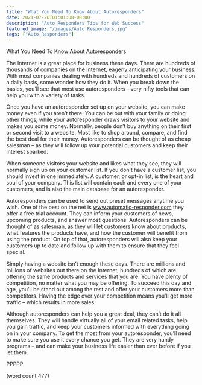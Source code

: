 ```yaml
---
title: "What You Need To Know About Autoresponders"
date: 2021-07-26T01:01:08-08:00
description: "Auto Responders Tips for Web Success"
featured_image: "/images/Auto Responders.jpg"
tags: ["Auto Responders"]
---
```


What You Need To Know About Autoresponders

The Internet is a great place for business these days.  There are hundreds of thousands of companies on the Internet, eagerly anticipating your business.  With most companies dealing with hundreds and hundreds of customers on a daily basis, some wonder how they do it.  When you break down the basics, you’ll see that most use autoresponders – very nifty tools that can help you with a variety of tasks.

Once you have an autoresponder set up on your website, you can make money even if you aren’t there.  You can be out with your family or doing other things, while your autoresponder draws visitors to your website and makes you some money.  Normally, people don’t buy anything on their first or second visit to a website.  Most like to shop around, compare, and find the best deal for their money.  Autoresponders can be thought of as cheap salesman – as they will follow up your potential customers and keep their interest sparked.

When someone visitors your website and likes what they see, they will normally sign up on your customer list.  If you don’t have a customer list, you should invest in one immediately.  A customer, or opt-in list, is the heart and soul of your company.  This list will contain each and every one of your customers, and is also the main database for an autoresponder.

Autoresponders can be used to send out preset messages anytime you wish. One of the best on the net is www.automatic-responder.com they offer a free trial account. They can inform your customers of news, upcoming products, and answer most questions.  Autoresponders can be thought of as salesman, as they will let customers know about products, what features the products have, and how the customer will benefit from using the product.  On top of that, autoresponders will also keep your customers up to date and follow up with them to ensure that they feel special.

Simply having a website isn’t enough these days.  There are millions and millions of websites out there on the Internet, hundreds of which are offering the same products and services that you are.  You have plenty of competition, no matter what you may be offering.  To succeed this day and age, you’ll be stand out among the rest and offer your customers more than competitors.  Having the edge over your competition means you’ll get more traffic – which results in more sales.

Although autoresponders can help you a great deal, they can’t do it all themselves.  They will handle virtually all of your email related tasks, help you gain traffic, and keep your customers informed with everything going on in your company.  To get the most from your autoresponder, you’ll need to make sure you use it every chance you get.  They are very handy programs – and can make your business life easier than ever before if you let them.

PPPPP

(word count 477)
